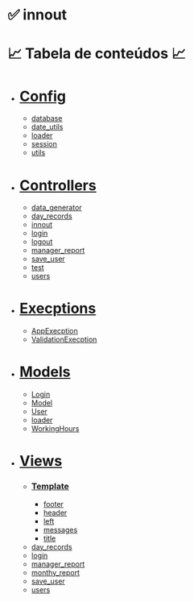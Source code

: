 # ✅ innout 
📈 Tabela de conteúdos 📈
=================
<!--ts-->
   * # [Config](https://github.com/ErickLima1/innout-/tree/main/src/config)
      * [database](#database)
      * [date_utils](#date_utils)
      * [loader](#loader)
      * [session](#session)
      * [utils](#utils)
<!--te-->
<!--ts-->
   * # [Controllers](https://github.com/ErickLima1/innout-/tree/main/src/controllers)
      * [data_generator](#https://github.com/ErickLima1/innout-/blob/main/src/controllers/data_generator.php)
      * [day_records](#https://github.com/ErickLima1/innout-/blob/main/src/controllers/day_records.php)
      * [innout](#https://github.com/ErickLima1/innout-/blob/main/src/controllers/innout.php)
      * [login](#https://github.com/ErickLima1/innout-/blob/main/src/controllers/login.php)
      * [logout](#https://github.com/ErickLima1/innout-/blob/main/src/controllers/logout.php)
      * [manager_report](#https://github.com/ErickLima1/innout-/blob/main/src/controllers/manager_report.php)
      * [save_user](#https://github.com/ErickLima1/innout-/blob/main/src/controllers/save_user.php)
      * [test](#https://github.com/ErickLima1/innout-/blob/main/src/controllers/test.php)
      * [users](#https://github.com/ErickLima1/innout-/blob/main/src/controllers/users.php)
<!--te-->
<!--ts-->
   * # [Execptions](https://github.com/ErickLima1/innout-/tree/main/src/execptions)
      * [AppExecption](#AppExecption)
      * [ValidationExecption](#ValidationExecption)
<!--te-->

<!--ts-->
   * # [Models](https://github.com/ErickLima1/innout-/tree/main/src/models)
      * [Login](#Login)
      * [Model](#Model)
      * [User](#User)
      * [loader](#loader)
      * [WorkingHours](#WorkingHours)
<!--te-->

<!--ts-->
   * # [Views](https://github.com/ErickLima1/innout-/tree/main/src/views)
        * ### [Template](https://github.com/ErickLima1/innout-/tree/main/src/views/template)
          * [footer](#footer)
          * [header](#header)
          * [left](#left)
          * [messages](#messages)
          * [title](#title)
      * [day_records](#day_records)
      * [login](#login)
      * [manager_report](#manager_report)
      * [monthy_report](#monthy_report)
      * [save_user](#save_user)
      * [users](#users)
<!--te-->



